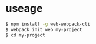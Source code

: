 # useage

``` bash
$ npm install -g web-webpack-cli
$ webpack init web my-project
$ cd my-project
```
